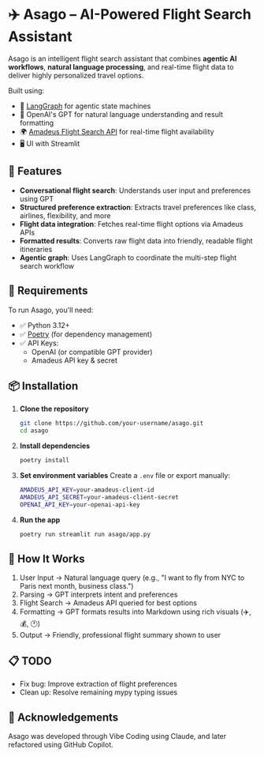 # ✈️ Asago – AI-Powered Flight Search Assistant

Asago is an intelligent flight search assistant that combines **agentic AI workflows**, **natural language processing**, and real-time flight data to deliver highly personalized travel options.

Built using:
- 🔁 [LangGraph](https://github.com/langchain-ai/langgraph) for agentic state machines
- 🤖 OpenAI's GPT for natural language understanding and result formatting
- 🌍 [Amadeus Flight Search API](https://developers.amadeus.com/) for real-time flight availability
- 🖥️ UI with Streamlit


## 🚀 Features

- **Conversational flight search**: Understands user input and preferences using GPT
- **Structured preference extraction**: Extracts travel preferences like class, airlines, flexibility, and more
- **Flight data integration**: Fetches real-time flight options via Amadeus APIs
- **Formatted results**: Converts raw flight data into friendly, readable flight itineraries
- **Agentic graph**: Uses LangGraph to coordinate the multi-step flight search workflow


## 🔧 Requirements

To run Asago, you'll need:

- ✅ Python 3.12+
- ✅ [Poetry](https://python-poetry.org/) (for dependency management)
- ✅ API Keys:
  - OpenAI (or compatible GPT provider)
  - Amadeus API key & secret


## 📦 Installation

1. **Clone the repository**
   ```bash
   git clone https://github.com/your-username/asago.git
   cd asago
   ```

2. **Install dependencies**
   ```bash
   poetry install
   ```

3. **Set environment variables**
   Create a `.env` file or export manually:
   ```bash
   AMADEUS_API_KEY=your-amadeus-client-id
   AMADEUS_API_SECRET=your-amadeus-client-secret
   OPENAI_API_KEY=your-openai-api-key
   ```

4. **Run the app**
   ```bash
   poetry run streamlit run asago/app.py
   ```

## 🧠 How It Works
1. User Input → Natural language query (e.g., "I want to fly from NYC to Paris next month, business class.")
2. Parsing → GPT interprets intent and preferences
3. Flight Search → Amadeus API queried for best options
4. Formatting → GPT formats results into Markdown using rich visuals (✈️, 💰, 🕐)
5. Output → Friendly, professional flight summary shown to user

## 📋 TODO
* Fix bug: Improve extraction of flight preferences
* Clean up: Resolve remaining mypy typing issues


## 🤝 Acknowledgements
Asago was developed through Vibe Coding using Claude, and later refactored using GitHub Copilot.
